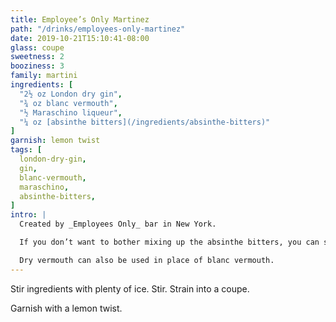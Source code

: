```yaml
---
title: Employee’s Only Martinez
path: "/drinks/employees-only-martinez"
date: 2019-10-21T15:10:41-08:00
glass: coupe
sweetness: 2
booziness: 3
family: martini
ingredients: [
  "2½ oz London dry gin",
  "¾ oz blanc vermouth",
  "½ Maraschino liqueur",
  "¼ oz [absinthe bitters](/ingredients/absinthe-bitters)"
]
garnish: lemon twist
tags: [
  london-dry-gin,
  gin,
  blanc-vermouth,
  maraschino,
  absinthe-bitters,
]
intro: |
  Created by _Employees Only_ bar in New York.

  If you don’t want to bother mixing up the absinthe bitters, you can substitute by rinsing the glass with a splash of absinthe or Green Chartreuse, leaving the excess in the glass.

  Dry vermouth can also be used in place of blanc vermouth.
---
```


Stir ingredients with plenty of ice. Stir. Strain into a coupe.

Garnish with a lemon twist.
